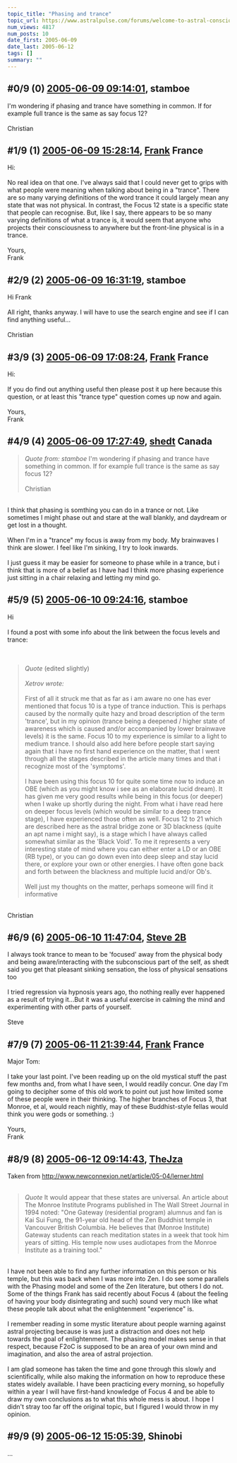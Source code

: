```yaml
---
topic_title: "Phasing and trance"
topic_url: https://www.astralpulse.com/forums/welcome-to-astral-consciousness!/phasing-and-trance
num_views: 4817
num_posts: 10
date_first: 2005-06-09
date_last: 2005-06-12
tags: []
summary: ""
---
```


## \#0/9 (0) [2005-06-09 09:14:01](https://www.astralpulse.com/forums/index.php?msg=166002), stamboe  ##
<section>
I'm wondering if phasing and trance have something in common. If for example full trance is the same as say focus 12?
<br>
<br>
Christian
</section>

## \#1/9 (1) [2005-06-09 15:28:14](https://www.astralpulse.com/forums/index.php?msg=166034), [Frank](https://www.astralpulse.com/forums/profile/?u=359) France ##
<section>
Hi:
<br>
<br>
No real idea on that one. I've always said that I could never get to grips with what people were meaning when talking about being in a "trance". There are so many varying definitions of the word trance it could largely mean any state that was not physical. In contrast, the Focus 12 state is a specific state that people can recognise. But, like I say, there appears to be so many varying definitions of what a trance is, it would seem that anyone who projects their consciousness to anywhere but the front-line physical is in a trance.
<br>
<br>
Yours,
<br>
Frank
</section>

## \#2/9 (2) [2005-06-09 16:31:19](https://www.astralpulse.com/forums/index.php?msg=166043), stamboe  ##
<section>
Hi Frank
<br>
<br>
All right, thanks anyway. I will have to use the search engine and see if I can find anything useful...
<br>
<br>
Christian
</section>

## \#3/9 (3) [2005-06-09 17:08:24](https://www.astralpulse.com/forums/index.php?msg=166048), [Frank](https://www.astralpulse.com/forums/profile/?u=359) France ##
<section>
Hi:
<br>
<br>
If you do find out anything useful then please post it up here because this question, or at least this "trance type" question comes up now and again.
<br>
<br>
Yours,
<br>
Frank
</section>

## \#4/9 (4) [2005-06-09 17:27:49](https://www.astralpulse.com/forums/index.php?msg=166052), [shedt](https://www.astralpulse.com/forums/profile/?u=1686) Canada ##
<section>
<blockquote class="bbc_standard_quote">
 <cite>
  Quote from: stamboe
 </cite>
 I'm wondering if phasing and trance have something in common. If for example full trance is the same as say focus 12?
 <br>
 <br>
 Christian
</blockquote>
<br>
I think that phasing is somthing you can do in a trance or not. Like sometimes I might phase out and stare at the wall blankly, and daydream or get lost in a thought.
<br>
<br>
When I'm in a "trance" my focus is away from my body. My brainwaves I think are slower. I feel like I'm sinking, I try to look inwards.
<br>
<br>
I just guess it may be easier for someone to phase while in a trance, but i think that is more of a belief as I have had I think more phasing experience just sitting in a chair relaxing and letting my mind go.
</section>

## \#5/9 (5) [2005-06-10 09:24:16](https://www.astralpulse.com/forums/index.php?msg=166120), stamboe  ##
<section>
Hi
<br>
<br>
I found a post with some info about the link between the focus levels and trance:
<br>
<br>
<br>
<blockquote class="bbc_standard_quote">
 <cite>
  Quote
 </cite>
 (edited slightly)
 <br>
 <br>
 <i>
  Xetrov wrote:
 </i>
 <br>
 <br>
 First of all it struck me that as far as i am aware no one has ever mentioned that focus 10 is a type of trance induction. This is perhaps caused by the normally quite hazy and broad description of the term 'trance', but in my opinion (trance being a deepened / higher state of awareness which is caused and/or accompanied by lower brainwave levels) it is the same. Focus 10 to my experience is similar to a light to medium trance. I should also add here before people start saying again that i have no first hand experience on the matter, that I went through all the stages described in the article many times and that i recognize most of the 'symptoms'.
 <br>
 <br>
 I have been using this focus 10 for quite some time now to induce an OBE (which as you might know i see as an elaborate lucid dream). It has given me very good results while being in this focus (or deeper) when I wake up shortly during the night. From what i have read here on deeper focus levels (which would be similar to a deep trance stage), I have experienced those often as well. Focus 12 to 21 which are described here as the astral bridge zone or 3D blackness (quite an apt name i might say), is a stage which I have always called somewhat similar as the 'Black Void'. To me it represents a very interesting state of mind where you can either enter a LD or an OBE (RB type), or you can go down even into deep sleep and stay lucid there, or explore your own or other energies. I have often gone back and forth between the blackness and multiple lucid and/or Ob's.
 <br>
 <br>
 Well just my thoughts on the matter, perhaps someone will find it informative
 <br>
</blockquote>
<br>
Christian
</section>

## \#6/9 (6) [2005-06-10 11:47:04](https://www.astralpulse.com/forums/index.php?msg=166128), [Steve 2B](https://www.astralpulse.com/forums/profile/?u=8938)  ##
<section>
I always took trance to mean to be 'focused' away from the physical body and being aware/interacting with the subconscious part of the self, as shedt said you get that pleasant sinking sensation, the loss of physical sensations too
<br>
<br>
I tried regression via hypnosis years ago, tho nothing really ever happened as a result of trying it...But it was a useful exercise in calming the mind and experimenting with other parts of yourself.
<br>
<br>
Steve
</section>

## \#7/9 (7) [2005-06-11 21:39:44](https://www.astralpulse.com/forums/index.php?msg=166253), [Frank](https://www.astralpulse.com/forums/profile/?u=359) France ##
<section>
Major Tom:
<br>
<br>
I take your last point. I've been reading up on the old mystical stuff the past few months and, from what I have seen, I would readily concur. One day I'm going to decipher some of this old work to point out just how limited some of these people were in their thinking. The higher branches of Focus 3, that Monroe, et al, would reach nightly, may of these Buddhist-style fellas would think you were gods or something. :)
<br>
<br>
Yours,
<br>
Frank
</section>

## \#8/9 (8) [2005-06-12 09:14:43](https://www.astralpulse.com/forums/index.php?msg=166292), [TheJza](https://www.astralpulse.com/forums/profile/?u=218)  ##
<section>
Taken from
<a class="bbc_link" href="http://www.newconnexion.net/article/05-04/lerner.html" rel="noopener" target="_blank">
 http://www.newconnexion.net/article/05-04/lerner.html
</a>
<br>
<br>
<blockquote class="bbc_standard_quote">
 <cite>
  Quote
 </cite>
 It would appear that these states are universal. An article about The Monroe Institute Programs published in The Wall Street Journal in 1994 noted: "One Gateway (residential program) alumnus and fan is Kai Sui Fung, the 91-year old head of the Zen Buddhist temple in Vancouver British Columbia. He believes that (Monroe Institute) Gateway students can reach meditation states in a week that took him years of sitting. His temple now uses audiotapes from the Monroe Institute as a training tool."
</blockquote>
<br>
I have not been able to find any further information on this person or his temple, but this was back when I was more into Zen. I do see some parallels with the Phasing model and some of the Zen literature, but others I do not. Some of the things Frank has said recently about Focus 4 (about the feeling of having your body disintegrating and such) sound very much like what these people talk about what the enlightenment "experience" is.
<br>
<br>
I remember reading in some mystic literature about people warning against astral projecting because is was just a distraction and does not help towards the goal of enlightenment. The phasing model makes sense in that respect, because F2oC is supposed to be an area of your own mind and imagination, and also the area of astral projection.
<br>
<br>
I am glad someone has taken the time and gone through this slowly and scientifically, while also making the information on how to reproduce these states widely available. I have been practicing every morning, so hopefully within a year I will have first-hand knowledge of Focus 4 and be able to draw my own conclusions as to what this whole mess is about. I hope I didn't stray too far off the original topic, but I figured I would throw in my opinion.
</section>

## \#9/9 (9) [2005-06-12 15:05:39](https://www.astralpulse.com/forums/index.php?msg=166323), Shinobi  ##
<section>
...
</section>